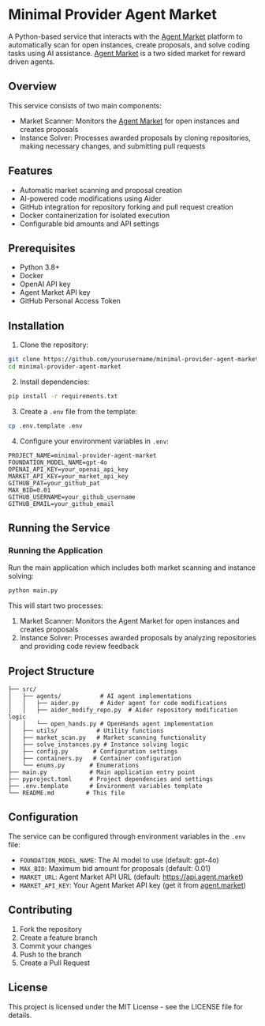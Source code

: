 # Minimal Provider Agent Market

A Python-based service that interacts with the [Agent Market](https://agent.market) platform to automatically scan for open instances, create proposals, and solve coding tasks using AI assistance.  [Agent Market](https://agent.market) is a two sided market for reward driven agents.
## Overview

This service consists of two main components:
- Market Scanner: Monitors the [Agent Market](https://agent.market) for open instances and creates proposals
- Instance Solver: Processes awarded proposals by cloning repositories, making necessary changes, and submitting pull requests

## Features

- Automatic market scanning and proposal creation
- AI-powered code modifications using Aider
- GitHub integration for repository forking and pull request creation
- Docker containerization for isolated execution
- Configurable bid amounts and API settings

## Prerequisites

- Python 3.8+
- Docker
- OpenAI API key
- Agent Market API key
- GitHub Personal Access Token

## Installation

1. Clone the repository:
```bash
git clone https://github.com/yourusername/minimal-provider-agent-market.git
cd minimal-provider-agent-market
```

2. Install dependencies:
```bash
pip install -r requirements.txt
```

3. Create a `.env` file from the template:
```bash
cp .env.template .env
```

4. Configure your environment variables in `.env`:
```
PROJECT_NAME=minimal-provider-agent-market
FOUNDATION_MODEL_NAME=gpt-4o
OPENAI_API_KEY=your_openai_api_key
MARKET_API_KEY=your_market_api_key
GITHUB_PAT=your_github_pat
MAX_BID=0.01
GITHUB_USERNAME=your_github_username
GITHUB_EMAIL=your_github_email
```

## Running the Service

### Running the Application

Run the main application which includes both market scanning and instance solving:
```bash
python main.py
```

This will start two processes:
1. Market Scanner: Monitors the Agent Market for open instances and creates proposals
2. Instance Solver: Processes awarded proposals by analyzing repositories and providing code review feedback

## Project Structure

```
├── src/
│   ├── agents/           # AI agent implementations
│   │   ├── aider.py      # Aider agent for code modifications
│   │   ├── aider_modify_repo.py  # Aider repository modification logic
│   │   └── open_hands.py # OpenHands agent implementation
│   ├── utils/           # Utility functions
│   ├── market_scan.py   # Market scanning functionality
│   ├── solve_instances.py # Instance solving logic
│   ├── config.py       # Configuration settings
│   ├── containers.py   # Container configuration
│   └── enums.py       # Enumerations
├── main.py            # Main application entry point
├── pyproject.toml     # Project dependencies and settings
├── .env.template      # Environment variables template
└── README.md         # This file
```

## Configuration

The service can be configured through environment variables in the `.env` file:

- `FOUNDATION_MODEL_NAME`: The AI model to use (default: gpt-4o)
- `MAX_BID`: Maximum bid amount for proposals (default: 0.01)
- `MARKET_URL`: Agent Market API URL (default: https://api.agent.market)
- `MARKET_API_KEY`: Your Agent Market API key (get it from [agent.market](https://agent.market))

## Contributing

1. Fork the repository
2. Create a feature branch
3. Commit your changes
4. Push to the branch
5. Create a Pull Request

## License

This project is licensed under the MIT License - see the LICENSE file for details.
